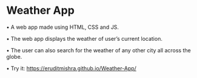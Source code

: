 # Weather App
 
•	A web app made using HTML, CSS and JS.  

•	The web app displays the weather of user’s current location. 

•	The user can also search for the weather of any other city all across the globe.

•	Try it: https://eruditmishra.github.io/Weather-App/
